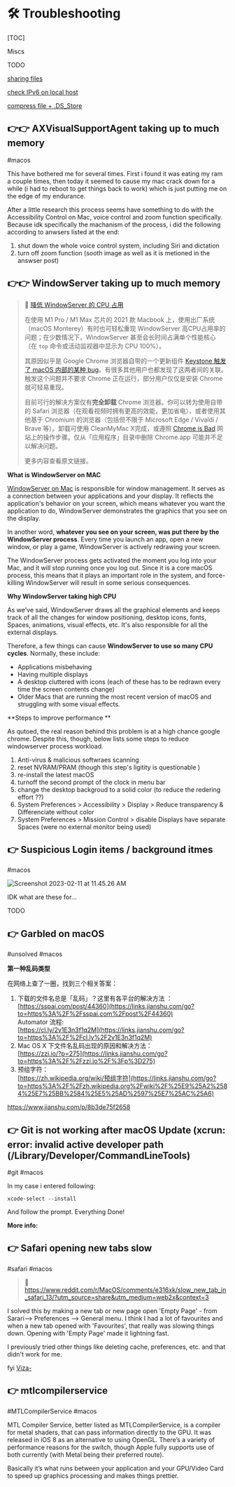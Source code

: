 # 🛠 Troubleshooting 

[TOC]



Miscs

TODO

[sharing files](https://support.apple.com/zh-cn/guide/mac-help/mh17131/mac)

[check IPv6 on local host](https://www.cnblogs.com/cuihongyu3503319/p/7422877.html)

[compress file + .DS_Store](https://blog.csdn.net/doublebaidu/article/details/121417602)



## 👉👉 AXVisualSupportAgent taking up to much memory
#macos 

This have bothered me for several times. First i found it was eating my ram a couple times, then today it seemed to cause my mac crack down for a while (i had to reboot to get things back to work) which is just putting me on the edge of my endurance. 

After a little research this process seems have something to do with the Accessibility Control on Mac, voice control and zoom function specifically. Because idk specifically the machanism of the process, i did the following according to anwsers listed at the end:

1. shut down the whole voice control system, including Siri and dictation
2. turn off zoom function (sooth image as well as it is metioned in the answser post)


[What is AXVisualSupportAgent, and why does it eat my RAM?]:https://apple.stackexchange.com/questions/400349/what-is-axvisualsupportagent-and-why-does-it-eat-my-ram
[What is AXVisualSupportAgent?]: https://www.reddit.com/r/osx/comments/d6xshv/what_is_axvisualsupportagent/?utm_source=share&utm_medium=web2x&context=3
[How do I remove "gamecontrollerd", "AXVisualSupportAgent" and "ViewBridgeAuxiliary" processes from being a passive listener on key tap events?]: https://discussions.apple.com/thread/252046047



## 👉👉 WindowServer taking up to much memory

> 🔗 [降低 WindowServer 的 CPU 占用](https://blog.mynook.info/post/macos-windowserver-calm-down/)
>
> 在使用 M1 Pro / M1 Max 芯片的 2021 款 Macbook 上，使用出厂系统（macOS Monterey）有时也可轻松重现 WindowServer 高CPU占用率的问题；在少数情况下，WindowServer 甚至会长时间占满单个性能核心（在 `top` 命令或活动监视器中显示为 CPU 100%）。
>
> 其原因似乎是 Google Chrome 浏览器自带的一个更新组件 [Keystone 触发了 macOS 内部的某种 bug](https://chromeisbad.com/)。有很多其他用户也都发现了这两者间的关联。触发这个问题并不要求 Chrome 正在运行，部分用户仅仅是安装 Chrome 就可轻易重现。
>
> 目前可行的解决方案仅有**完全卸载** Chrome 浏览器。你可以转为使用自带的 Safari 浏览器（在观看视频时拥有更高的效能，更加省电），或者使用其他基于 Chromium 的浏览器（包括但不限于 Microsoft Edge / Vivaldi / Brave 等）。卸载可使用 CleanMyMac X完成，或遵照 [Chrome is Bad](https://chromeisbad.com/) 网站上的操作步骤。仅从「应用程序」目录中删除 Chrome.app 可能并不足以解决问题。
>
>
> 更多内容查看原文链接。

**What is WindowServer on MAC**

[WindowServer on Mac](https://iboysoft.com/wiki/windowserver-mac.html) is responsible for window management. It serves as a connection between your applications and your display. It reflects the application's behavior on your screen, which means whatever you want the application to do, WindowServer demonstrates the graphics that you see on the display. 

In another word, **whatever you see on your screen, was put there by the WindowServer process**. Every time you launch an app, open a new window, or play a game, WindowServer is actively redrawing your screen.

The WindowServer process gets activated the moment you log into your Mac, and it will stop running once you log out. Since it is a core macOS process, this means that it plays an important role in the system, and force-killing WindowServer will result in some serious consequences.

**Why WindowServer taking high CPU**

As we've said, WindowServer draws all the graphical elements and keeps track of all the changes for window positioning, desktop icons, fonts, Spaces, animations, visual effects, etc. It's also responsible for all the external displays.

Therefore, a few things can cause **WindowServer to use so many CPU cycles**. Normally, these include:

- Applications misbehaving
- Having multiple displays
- A desktop cluttered with icons (each of these has to be redrawn every time the screen contents change)
- Older Macs that are running the most recent version of macOS and struggling with some visual effects.

**Steps to improve performance **

As qutoed, the real reason behind this problem is at a high chance google chrome. Despite this, though, below lists some steps to reduce windowserver process workload.

1. Anti-virus & malicious softwraes scanning 
2. reset NVRAM/PRAM (though this step's ligitity is questionable )
3. re-install the latest macOS
4. turnoff the second prompt of the clock in menu bar
5. change the desktop backgroud to a solid color (to reduce the redering effort ??)
6. System Preferences > Accessibility > Display > Reduce transparency & Differenciate without color
7. System Preferences > Mission Control > disable Displays have separate Spaces (were no external monitor being used)



[How to Fix WindowServer High CPU on Your Mac (2022)]: https://iboysoft.com/howto/mac-windowserver-high-cpu.html

[👍 WindowServer taking up to much memory]: https://macsecurity.net/view/393-windowserver-mac



## 👉 Suspicious Login items / background itmes
#macos 

![Screenshot 2023-02-11 at 11.45.26 AM](../../../../../Assets/Pics/Screenshot%202023-02-11%20at%2011.45.26%20AM.png)

IDK what are these for...

TODO



## 👉 Garbled on macOS
#unsolved #macos 

**第一种乱码类型**

在网络上查了一圈，找到三个相关答案：

1.  下载的文件名总是「乱码」？这里有各平台的解决方法 ：  
    [https://sspai.com/post/44360](https://links.jianshu.com/go?to=https%3A%2F%2Fsspai.com%2Fpost%2F44360)  
    Automator 流程:  
    [https://cl.ly/2v1E3n3f1q2M](https://links.jianshu.com/go?to=https%3A%2F%2Fcl.ly%2F2v1E3n3f1q2M)
2.  Mac OS X 下文件名乱码出现的原因和解决方法：  
    [https://zzi.io/?p=275](https://links.jianshu.com/go?to=https%3A%2F%2Fzzi.io%2F%3Fp%3D275)
3.  预组字符：  
    [https://zh.wikipedia.org/wiki/预组字符](https://links.jianshu.com/go?to=https%3A%2F%2Fzh.wikipedia.org%2Fwiki%2F%25E9%25A2%2584%25E7%25BB%2584%25E5%25AD%2597%25E7%25AC%25A6)

https://www.jianshu.com/p/8b3de75f2658



## 👉  Git is not working after macOS Update (xcrun: error: invalid active developer path (/Library/Developer/CommandLineTools)
#git #macos 

In my case i entered following:

```shell
xcode-select --install
```

And follow the prompt. Everything Done!

**More info:**

[Install Xcode Command Line Tools]: https://mac.install.guide/commandlinetools/index.html

[👍 Git is not working after macOS Update (xcrun: error: invalid active developer path (/Library/Developer/CommandLineTools)]: https://stackoverflow.com/questions/52522565/git-is-not-working-after-macos-update-xcrun-error-invalid-active-developer-pa



## 👉 Safari opening new tabs slow
#safari #macos 


> 🔗 https://www.reddit.com/r/MacOS/comments/e316xk/slow_new_tab_in_safari_13/?utm_source=share&utm_medium=web2x&context=3

I solved this by making a new tab or new page open 'Empty Page' - from Sarari--> Preferences --> General menu. I think I had a lot of favourites and when a new tab opened with 'Favourites', that really was slowing things down. Opening with 'Empty Page' made it lightning fast.

I previously tried other things like deleting cache, preferences, etc. and that didn't work for me.

fyi [Viza-](https://www.reddit.com/u/Viza-)



## 👉 mtlcompilerservice
#MTLCompilerService #macos 

MTL Compiler Service, better listed as MTLCompilerService, is a compiler for metal shaders, that can pass information directly to the GPU. It was released in iOS 8 as an alternative to using OpenGL. There’s a variety of performance reasons for the switch, though Apple fully supports use of both currently (with Metal being their preferred route).

Basically it’s what runs between your application and your GPU/Video Card to speed up graphics processing and makes things prettier.


[What is MTL Compiler Service]: https://discussions.apple.com/thread/251545666

[My activity lists a lot of processes. Is it normal?]: https://apple.stackexchange.com/a/352483